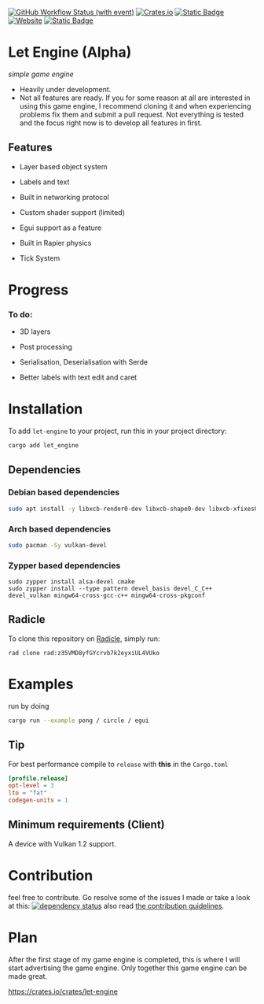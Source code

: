 [![GitHub Workflow Status (with event)](https://img.shields.io/github/actions/workflow/status/Letronix624/let-engine/rust.yml?style=for-the-badge&logo=github&label=GitHub&color=9376e0)](https://github.com/Letronix624/let-engine) [![Crates.io](https://img.shields.io/crates/d/let-engine?style=for-the-badge&logo=rust&label=Crates.io&color=e893cf)](https://crates.io/crates/let-engine) [![Static Badge](https://img.shields.io/badge/Docs-passing?style=for-the-badge&logo=docsdotrs&color=f3bcc8&link=docs.rs%2Flet_engine)](https://docs.rs/let-engine) [![Website](https://img.shields.io/website?up_message=Up&up_color=f6ffa6&down_message=Down&down_color=lightgrey&url=https%3A%2F%2Flet.software%2F&style=for-the-badge&logo=apache&color=f6ffa6&link=https%3A%2F%2Flet.software%2F)](https://let.software/) [![Static Badge](https://img.shields.io/badge/radicle-up-brightgreen?style=for-the-badge&logo=git&label=Radicle&link=https%3A%2F%2Fapp.radicle.xyz%2Fnodes%2Fseed.let.software%2Frad%3Az35VMD8yfGYcrvb7k2eyxiUL4VUko)](https://app.radicle.xyz/nodes/seed.let.software/rad:z35VMD8yfGYcrvb7k2eyxiUL4VUko)

# Let Engine (Alpha)

_simple game engine_

- Heavily under development.
- Not all features are ready.
If you for some reason at all are interested in using this game engine, I recommend cloning it and when experiencing problems fix them and submit a pull request. Not everything is tested and the focus right now is to develop all features in first.

## Features

- Layer based object system

- Labels and text

- Built in networking protocol

- Custom shader support (limited)

- Egui support as a feature

- Built in Rapier physics

- Tick System

# Progress

### To do:

- 3D layers

- Post processing

- Serialisation, Deserialisation with Serde

- Better labels with text edit and caret

# Installation

To add `let-engine` to your project, run this in your project directory:
```bash
cargo add let_engine
```
## Dependencies
### Debian based dependencies

```bash
sudo apt install -y libxcb-render0-dev libxcb-shape0-dev libxcb-xfixes0-dev build-essential cmake libvulkan-dev libasound2-dev libfontconfig1-dev
```
### Arch based dependencies

```bash
sudo pacman -Sy vulkan-devel
```
### Zypper based dependencies

```
sudo zypper install alsa-devel cmake
sudo zypper install --type pattern devel_basis devel_C_C++ devel_vulkan mingw64-cross-gcc-c++ mingw64-cross-pkgconf
```
## Radicle

To clone this repository on [Radicle](https://radicle.xyz), simply run:

```
rad clone rad:z35VMD8yfGYcrvb7k2eyxiUL4VUko
```
# Examples

run by doing
```bash
cargo run --example pong / circle / egui
```
## Tip
For best performance compile to `release` with **this** in the `Cargo.toml`

```toml
[profile.release]
opt-level = 3
lto = "fat"
codegen-units = 1
```

## Minimum requirements (Client)
A device with Vulkan 1.2 support.
# Contribution
feel free to contribute. Go resolve some of the issues I made or take a look at this:
[![dependency status](https://deps.rs/repo/github/Letronix624/let-engine/status.svg)](https://deps.rs/repo/github/Letronix624/let-engine)
also read [the contribution guidelines](CONTRIBUTING.md).

# Plan
After the first stage of my game engine is completed, this is where I will start advertising the game engine.
Only together this game engine can be made great.

https://crates.io/crates/let-engine
